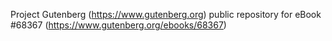 Project Gutenberg (https://www.gutenberg.org) public repository for
eBook #68367 (https://www.gutenberg.org/ebooks/68367)
